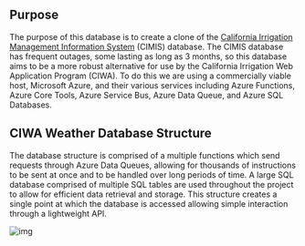 ## Purpose
The purpose of this database is to create a clone of the [California Irrigation Management Information System](https://cimis.water.ca.gov/) (CIMIS) database. The CIMIS database has frequent outages, some lasting as long as 3 months, so this database aims to be a more robust alternative for use by the California Irrigation Web Application Program (CIWA). To do this we are using a commercially viable host, Microsoft Azure, and their various services including Azure Functions, Azure Core Tools, Azure Service Bus, Azure Data Queue, and Azure SQL Databases.

## CIWA Weather Database Structure
The database structure is comprised of a multiple functions which send requests through Azure Data Queues, allowing for thousands of instructions to be sent at once and to be handled over long periods of time. A large SQL database comprised of multiple SQL tables are used throughout the project to allow for efficient data retrieval and storage. This structure creates a single point at which the database is accessed allowing simple interaction through a lightweight API.

![img](https://i.imgur.com/JxH774p.png)


